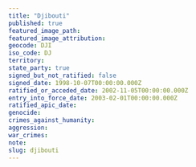 ```yaml
---
title: "Djibouti"
published: true
featured_image_path:
featured_image_attribution:
geocode: DJI
iso_code: DJ
territory:
state_party: true
signed_but_not_ratified: false
signed_date: 1998-10-07T00:00:00.000Z
ratified_or_acceded_date: 2002-11-05T00:00:00.000Z
entry_into_force_date: 2003-02-01T00:00:00.000Z
ratified_apic_date:
genocide:
crimes_against_humanity:
aggression:
war_crimes:
note:
slug: djibouti
---
```


